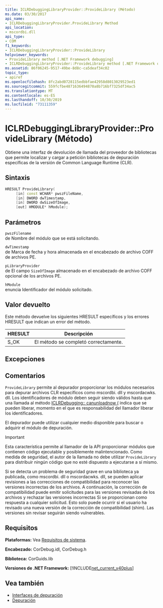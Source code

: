 ```yaml
---
title: ICLRDebuggingLibraryProvider::ProvideLibrary (Método)
ms.date: 03/30/2017
api_name:
- ICLRDebuggingLibraryProvider.ProvideLibrary Method
api_location:
- mscordbi.dll
api_type:
- COM
f1_keywords:
- ICLRDebuggingLibraryProvider::ProvideLibrary
helpviewer_keywords:
- ProvideLibrary method [.NET Framework debugging]
- ICLRDebuggingLibraryProvider::ProvideLibrary method [.NET Framework debugging]
ms.assetid: 86f06245-9517-49be-8d8c-ca5deaf34c02
topic_type:
- apiref
ms.openlocfilehash: 8fc2abd0728115edbbfae42958d8013029523ed1
ms.sourcegitcommit: 559fcfbe4871636494870a8b716bf7325df34ac5
ms.translationtype: MT
ms.contentlocale: es-ES
ms.lasthandoff: 10/30/2019
ms.locfileid: "73111359"
---
```

# <a name="iclrdebugginglibraryproviderprovidelibrary-method"></a>ICLRDebuggingLibraryProvider::ProvideLibrary (Método)

Obtiene una interfaz de devolución de llamada del proveedor de bibliotecas que permite localizar y cargar a petición bibliotecas de depuración específicas de la versión de Common Language Runtime (CLR).

## <a name="syntax"></a>Sintaxis

```cpp
HRESULT ProvideLibrary(
     [in] const WCHAR* pwszFileName,
     [in] DWORD dwTimestamp,
     [in] DWORD dwSizeOfImage,
     [out] HMODULE* hModule);
```

## <a name="parameters"></a>Parámetros

`pwszFilename` \
de Nombre del módulo que se está solicitando.

`dwTimestamp` \
de Marca de fecha y hora almacenada en el encabezado de archivo COFF de archivos PE.

`pLibraryProvider` \
de El campo `SizeOfImage` almacenado en el encabezado de archivo COFF opcional de los archivos PE.

`hModule` \
enuncia Identificador del módulo solicitado.

## <a name="return-value"></a>Valor devuelto

Este método devuelve los siguientes HRESULT específicos y los errores HRESULT que indican un error del método.

|HRESULT|Descripción|
|-------------|-----------------|
|S_OK|El método se completó correctamente.|

## <a name="exceptions"></a>Excepciones

## <a name="remarks"></a>Comentarios

`ProvideLibrary` permite al depurador proporcionar los módulos necesarios para depurar archivos CLR específicos como mscordbi. dll y mscordacwks. dll. Los identificadores de módulo deben seguir siendo válidos hasta que una llamada al método [ICLRDebugging:: canunloadnow (](../../../../docs/framework/unmanaged-api/debugging/iclrdebugging-canunloadnow-method.md) indica que se pueden liberar, momento en el que es responsabilidad del llamador liberar los identificadores.

El depurador puede utilizar cualquier medio disponible para buscar o adquirir el módulo de depuración.

> [!IMPORTANT]
> Esta característica permite al llamador de la API proporcionar módulos que contienen código ejecutable y posiblemente malintencionado. Como medida de seguridad, el autor de la llamada no debe utilizar `ProvideLibrary` para distribuir ningún código que no esté dispuesto a ejecutarse a sí mismo.
>
> Si se detecta un problema de seguridad grave en una biblioteca ya publicada, como mscordbi. dll o mscordacwks. dll, se pueden aplicar revisiones a las correcciones de compatibilidad para reconocer las versiones incorrectas de los archivos. A continuación, la corrección de compatibilidad puede emitir solicitudes para las versiones revisadas de los archivos y rechazar las versiones incorrectas Si se proporcionan como respuesta a cualquier solicitud. Esto solo puede ocurrir si el usuario ha revisado una nueva versión de la corrección de compatibilidad (shim). Las versiones sin revisar seguirán siendo vulnerables.

## <a name="requirements"></a>Requisitos

**Plataformas:** Vea [Requisitos de sistema](../../../../docs/framework/get-started/system-requirements.md).

**Encabezado:** CorDebug.idl, CorDebug.h

**Biblioteca:** CorGuids.lib

**Versiones de .NET Framework:** [!INCLUDE[net_current_v40plus](../../../../includes/net-current-v40plus-md.md)]

## <a name="see-also"></a>Vea también

- [Interfaces de depuración](../../../../docs/framework/unmanaged-api/debugging/debugging-interfaces.md)
- [Depuración](../../../../docs/framework/unmanaged-api/debugging/index.md)
